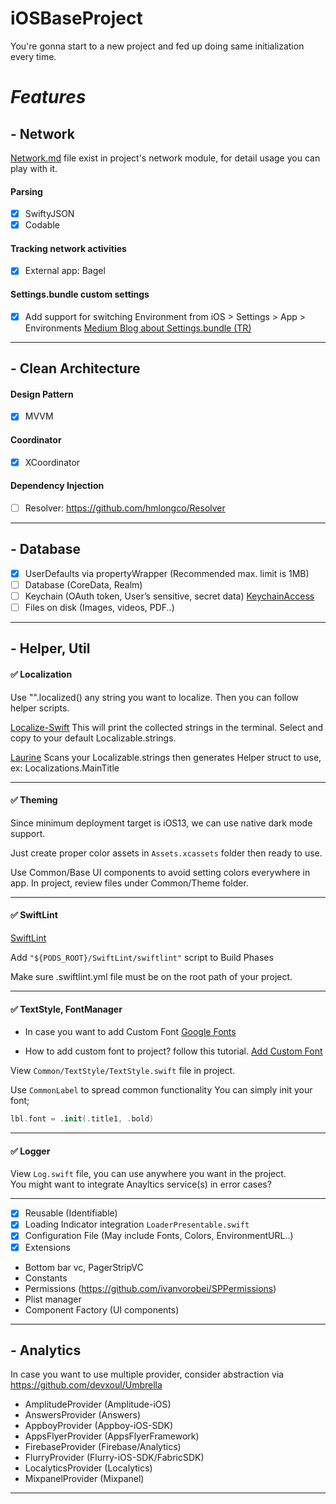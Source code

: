 # iOSBaseProject
You're gonna start to a new project and fed up doing same initialization every time.


# *Features*

## - Network

[Network.md](https://github.com/EnesKaraosman/iOSBaseProject/blob/master/BaseProject/Network/NetworkUsage.md) file exist in project's network module, for detail usage you can play with it.
#### Parsing

- [x] SwiftyJSON
- [x] Codable

#### Tracking network activities
- [x] External app: Bagel

#### Settings.bundle custom settings
- [x] Add support for switching Environment from iOS > Settings > App > Environments
[Medium Blog about Settings.bundle (TR)](https://medium.com/mobiletech/settings-bundle-on-ios-67329d12cff4)

------

## - Clean Architecture

#### Design Pattern
- [x] MVVM

#### Coordinator
- [x] XCoordinator

#### Dependency Injection
- [ ] Resolver: https://github.com/hmlongco/Resolver

------

## - Database
- [x] UserDefaults via propertyWrapper (Recommended max. limit is 1MB)
- [ ] Database (CoreData, Realm)
- [ ] Keychain (OAuth token, User’s sensitive, secret data) [KeychainAccess](https://github.com/kishikawakatsumi/KeychainAccess)
- [ ] Files on disk (Images, videos, PDF..)

------

## - Helper, Util

#### ✅ Localization
Use "".localized() any string you want to localize. Then you can follow helper scripts.

[Localize-Swift](https://github.com/marmelroy/Localize-Swift)
This will print the collected strings in the terminal. Select and copy to your default Localizable.strings.

[Laurine](https://github.com/JiriTrecak/Laurine)
Scans your Localizable.strings then generates Helper struct to use, ex: Localizations.MainTitle

------

#### ✅ Theming

Since minimum deployment target is iOS13, we can use native dark mode support.

Just create proper color assets in `Assets.xcassets` folder then ready to use.

Use Common/Base UI components to avoid setting colors everywhere in app.
In project, review files under Common/Theme folder.

------

#### ✅ SwiftLint

[SwiftLint](https://github.com/realm/SwiftLint)

Add `"${PODS_ROOT}/SwiftLint/swiftlint"` script to Build Phases

Make sure .swiftlint.yml file must be on the root path of your project.

------

#### ✅ TextStyle, FontManager

* In case you want to add Custom Font
[Google Fonts](https://fonts.google.com/)

* How to add custom font to project? follow this tutorial.
[Add Custom Font](https://codewithchris.com/common-mistakes-with-adding-custom-fonts-to-your-ios-app/)

View `Common/TextStyle/TextStyle.swift` file in project.

Use `CommonLabel` to spread common functionality
You can simply init your font;
```swift
lbl.font = .init(.title1, .bold)
```

------

#### ✅ Logger

View `Log.swift` file, you can use anywhere you want in the project. <br/>
You might want to integrate Anayltics service(s) in error cases?

------

- [x] Reusable (Identifiable)
- [x] Loading Indicator integration `LoaderPresentable.swift`
- [x] Configuration File (May include Fonts, Colors, EnvironmentURL..)
- [x] Extensions
* Bottom bar vc, PagerStripVC
* Constants
* Permissions (https://github.com/ivanvorobei/SPPermissions)
* Plist manager
* Component Factory (UI components)

------

## - Analytics

In case you want to use multiple provider, consider abstraction via https://github.com/devxoul/Umbrella

* AmplitudeProvider (Amplitude-iOS)
* AnswersProvider (Answers)
* AppboyProvider (Appboy-iOS-SDK)
* AppsFlyerProvider (AppsFlyerFramework)
* FirebaseProvider (Firebase/Analytics)
* FlurryProvider (Flurry-iOS-SDK/FabricSDK)
* LocalyticsProvider (Localytics)
* MixpanelProvider (Mixpanel)

------
